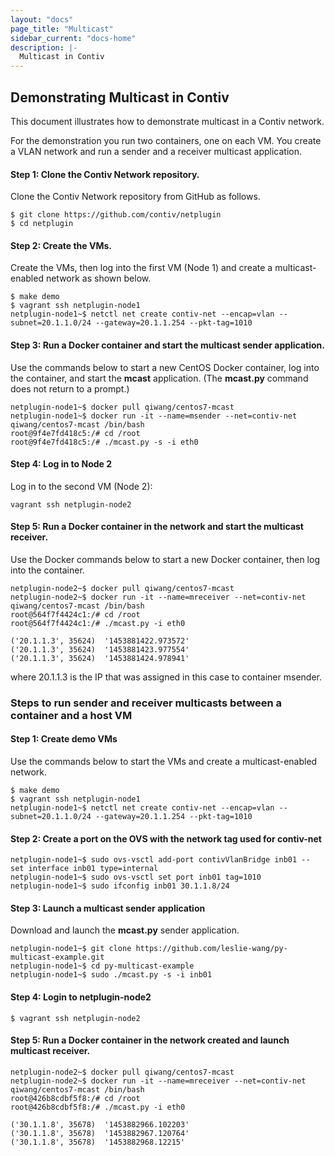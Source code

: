 ```yaml
---
layout: "docs"
page_title: "Multicast"
sidebar_current: "docs-home"
description: |-
  Multicast in Contiv
---
```


## Demonstrating Multicast in Contiv
This document illustrates how to demonstrate multicast in a Contiv network.

For the demonstration you run two containers, one on each VM. You create a VLAN network
and run a sender and a receiver multicast application. 

#### Step 1: Clone the Contiv Network repository.
Clone the Contiv Network repository from GitHub as follows.

```
$ git clone https://github.com/contiv/netplugin
$ cd netplugin
```

#### Step 2: Create the VMs.
Create the VMs, then log into the first VM (Node 1) and create a multicast-enabled network as shown below.


```
$ make demo
$ vagrant ssh netplugin-node1
netplugin-node1~$ netctl net create contiv-net --encap=vlan --subnet=20.1.1.0/24 --gateway=20.1.1.254 --pkt-tag=1010
```

#### Step 3: Run a Docker container and start the multicast sender application.
Use the commands below to start a new CentOS Docker container, log into the container, and start the **mcast** application.
 (The **mcast.py** command does not return to a prompt.)

```
netplugin-node1~$ docker pull qiwang/centos7-mcast
netplugin-node1~$ docker run -it --name=msender --net=contiv-net qiwang/centos7-mcast /bin/bash
root@9f4e7fd418c5:/# cd /root
root@9f4e7fd418c5:/# ./mcast.py -s -i eth0
```

#### Step 4: Log in to Node 2
Log in to the second VM (Node 2):

`vagrant ssh netplugin-node2`

#### Step 5: Run a Docker container in the network and start the multicast receiver.
Use the Docker commands below to start a new Docker container, then log into the container. 

```
netplugin-node2~$ docker pull qiwang/centos7-mcast
netplugin-node2~$ docker run -it --name=mreceiver --net=contiv-net qiwang/centos7-mcast /bin/bash
root@564f7f4424c1:/# cd /root
root@564f7f4424c1:/# ./mcast.py -i eth0

('20.1.1.3', 35624)  '1453881422.973572'
('20.1.1.3', 35624)  '1453881423.977554'
('20.1.1.3', 35624)  '1453881424.978941'
```

where 20.1.1.3 is the IP that was assigned in this case to container msender.


### Steps to run sender and receiver multicasts between a container and a host VM

#### Step 1: Create demo VMs
Use the commands  below to start the VMs and create a multicast-enabled network.

```
$ make demo
$ vagrant ssh netplugin-node1
netplugin-node1~$ netctl net create contiv-net --encap=vlan --subnet=20.1.1.0/24 --gateway=20.1.1.254 --pkt-tag=1010
```

#### Step 2: Create a port on the OVS with the network tag used for contiv-net
```
netplugin-node1~$ sudo ovs-vsctl add-port contivVlanBridge inb01 -- set interface inb01 type=internal
netplugin-node1~$ sudo ovs-vsctl set port inb01 tag=1010
netplugin-node1~$ sudo ifconfig inb01 30.1.1.8/24
```

#### Step 3: Launch a multicast sender application
Download and launch the **mcast.py** sender application.

```
netplugin-node1~$ git clone https://github.com/leslie-wang/py-multicast-example.git
netplugin-node1~$ cd py-multicast-example
netplugin-node1~$ sudo ./mcast.py -s -i inb01
```

#### Step 4: Login to netplugin-node2
`$ vagrant ssh netplugin-node2`

#### Step 5: Run a Docker container in the network created and launch multicast receiver.
```
netplugin-node2~$ docker pull qiwang/centos7-mcast
netplugin-node2~$ docker run -it --name=mreceiver --net=contiv-net qiwang/centos7-mcast /bin/bash
root@426b8cdbf5f8:/# cd /root
root@426b8cdbf5f8:/# ./mcast.py -i eth0

('30.1.1.8', 35678)  '1453882966.102203'
('30.1.1.8', 35678)  '1453882967.120764'
('30.1.1.8', 35678)  '1453882968.12215'
```
